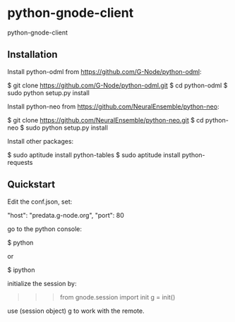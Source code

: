 python-gnode-client
===================

python-gnode-client


Installation
------------

Install python-odml from https://github.com/G-Node/python-odml:

$ git clone https://github.com/G-Node/python-odml.git
$ cd python-odml
$ sudo python setup.py install


Install python-neo from https://github.com/NeuralEnsemble/python-neo:

$ git clone https://github.com/NeuralEnsemble/python-neo.git
$ cd python-neo
$ sudo python setup.py install


Install other packages:

$ sudo aptitude install python-tables
$ sudo aptitude install python-requests


Quickstart
----------

Edit the conf.json, set:

"host": "predata.g-node.org",
"port": 80

go to the python console:

$ python

or

$ ipython

initialize the session by:

>>> from gnode.session import init
>>> g = init()

use (session object) g to work with the remote.
